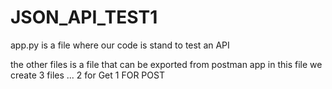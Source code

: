 # JSON_API_TEST1

 app.py is a file where our code is stand to test an API


 the other files is a file that can be exported from postman app 
 in this file we create 3 files ... 2 for Get 1 FOR POST
